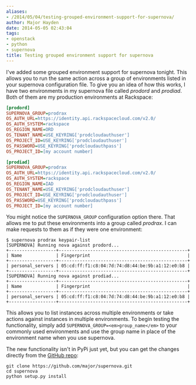 ```yaml
---
aliases:
- /2014/05/04/testing-grouped-environment-support-for-supernova/
author: Major Hayden
date: 2014-05-05 02:43:04
tags:
- openstack
- python
- supernova
title: Testing grouped environment support for supernova
---
```


I've added some grouped environment support for supernova tonight. This allows you to run the same action across a group of environments listed in your supernova configuration file. To give you an idea of how this works, I have two environments in my supernova file called _prodord_ and _prodiad_. Both of them are my production environments at Rackspace:

```ini
[prodord]
SUPERNOVA_GROUP=prodrax
OS_AUTH_URL=https://identity.api.rackspacecloud.com/v2.0/
OS_AUTH_SYSTEM=rackspace
OS_REGION_NAME=ORD
OS_TENANT_NAME=USE_KEYRING['prodcloudauthuser']
OS_PROJECT_ID=USE_KEYRING['prodcloudauthuser']
OS_PASSWORD=USE_KEYRING['prodcloudauthpass']
OS_PROJECT_ID=[my account number]

[prodiad]
SUPERNOVA_GROUP=prodrax
OS_AUTH_URL=https://identity.api.rackspacecloud.com/v2.0/
OS_AUTH_SYSTEM=rackspace
OS_REGION_NAME=IAD
OS_TENANT_NAME=USE_KEYRING['prodcloudauthuser']
OS_PROJECT_ID=USE_KEYRING['prodcloudauthuser']
OS_PASSWORD=USE_KEYRING['prodcloudauthpass']
OS_PROJECT_ID=[my account number]
```


You might notice the `SUPERNOVA_GROUP` configuration option there. That allows me to put these environments into a group called _prodrax_. I can make requests to them as if they were one environment:

```
$ supernova prodrax keypair-list
[SUPERNOVA] Running nova against prodord...
+------------------+-------------------------------------------------+
| Name             | Fingerprint                                     |
+------------------+-------------------------------------------------+
| personal_servers | 05:cd:ff:f1:c8:04:7d:74:d8:44:be:9b:a1:12:e0:b8 |
+------------------+-------------------------------------------------+
[SUPERNOVA] Running nova against prodiad...
+------------------+-------------------------------------------------+
| Name             | Fingerprint                                     |
+------------------+-------------------------------------------------+
| personal_servers | 05:cd:ff:f1:c8:04:7d:74:d8:44:be:9b:a1:12:e0:b8 |
+------------------+-------------------------------------------------+
```


This allows you to list instances across multiple environments or take actions against instances in multiple environments. To begin testing the functionality, simply add `SUPERNOVA_GROUP=<em>group_name</em>` to your commonly used environments and use the group name in place of the environment name when you use supernova.

The new functionality isn't in PyPi just yet, but you can get the changes directly from the [GitHub repo][1]:

```
git clone https://github.com/major/supernova.git
cd supernova
python setup.py install
```


 [1]: https://github.com/major/supernova